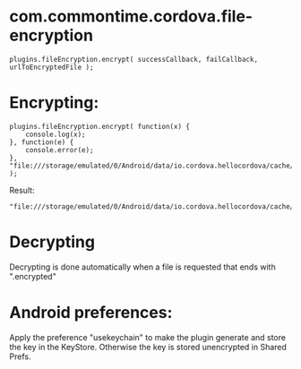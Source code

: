 # com.commontime.cordova.file-encryption

```
plugins.fileEncryption.encrypt( successCallback, failCallback, urlToEncryptedFile );
```

# Encrypting:

```
plugins.fileEncryption.encrypt( function(x) {
    console.log(x);
}, function(e) {
    console.error(e);
}, "file:///storage/emulated/0/Android/data/io.cordova.hellocordova/cache/1516093358240.jpg" );
```

Result:

```
"file:///storage/emulated/0/Android/data/io.cordova.hellocordova/cache/1516093358240.jpg.encrypted"
```

# Decrypting

Decrypting is done automatically when a file is requested that ends with ".encrypted"

# Android preferences:

Apply the preference "usekeychain" to make the plugin generate and store the key in the KeyStore.  Otherwise the key is stored unencrypted in Shared Prefs.

